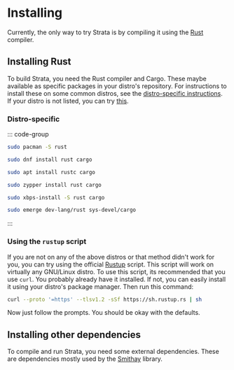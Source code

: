 # Installing
Currently, the only way to try Strata is by compiling it using the [Rust](https://rust-lang.org) compiler.

## Installing Rust
To build Strata, you need the Rust compiler and Cargo. These maybe available as specific packages in your distro's repository. For instructions to install these on some common distros, see the [distro-specific instructions](#distro-specific). If your distro is not listed, you can try [this](#using-the-rustup-script).

### Distro-specific

::: code-group

```bash [Arch Linux]
sudo pacman -S rust
```

```bash [Fedora]
sudo dnf install rust cargo
```

```bash [Debian (based)]
sudo apt install rustc cargo
```

```bash [openSUSE]
sudo zypper install rust cargo
```

```bash [Void Linux]
sudo xbps-install -S rust cargo
```

```bash [Gentoo]
sudo emerge dev-lang/rust sys-devel/cargo
```
:::

### Using the `rustup` script
If you are not on any of the above distros or that method didn't work for you, you can try using the official [Rustup](https://rustup.rs) script. This script will work on virtually any GNU/Linux distro. To use this script, its recommended that you use `curl`. You probably already have it installed. If not, you can easily install it using your distro's package manager. Then run this command: 

```bash
curl --proto '=https' --tlsv1.2 -sSf https://sh.rustup.rs | sh
```

Now just follow the prompts. You should be okay with the defaults.

## Installing other dependencies
To compile and run Strata, you need some external dependencies. These are dependencies mostly used by the [Smithay](https://github.com/smithay/smithay) library.